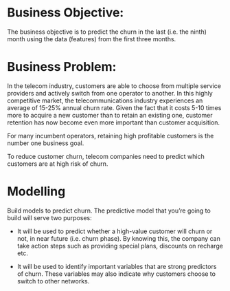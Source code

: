 # Business Objective:
The business objective is to predict the churn in the last (i.e. the ninth) month using the data (features) from the first three months. 

# Business Problem:
In the telecom industry, customers are able to choose from multiple service providers and actively switch from one operator to another. In this highly competitive market, the telecommunications industry experiences an average of 15-25% annual churn rate. Given the fact that it costs 5-10 times more to acquire a new customer than to retain an existing one, customer retention has now become even more important than customer acquisition.

 
For many incumbent operators, retaining high profitable customers is the number one business goal.

 
To reduce customer churn, telecom companies need to predict which customers are at high risk of churn.
 
# Modelling
Build models to predict churn. The predictive model that you’re going to build will serve two purposes:

- It will be used to predict whether a high-value customer will churn or not, in near future (i.e. churn phase). By knowing this, the company can take action steps such as providing special plans, discounts on recharge etc.

- It will be used to identify important variables that are strong predictors of churn. These variables may also indicate why customers choose to switch to other networks.